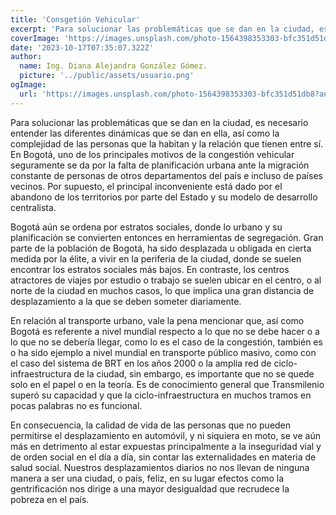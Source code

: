 ```yaml
---
title: 'Consgetión Vehicular'
excerpt: 'Para solucionar las problemáticas que se dan en la ciudad, es necesario entender las diferentes dinámicas que se dan en ella, así como la complejidad de las personas que la habitan y la relación que tienen entre sí. En Bogotá, uno de los principales motivos de la congestión...'
coverImage: 'https://images.unsplash.com/photo-1564398353303-bfc351d51db8?auto=format&fit=crop&q=80&ixlib=rb-4.0.3&ixid=M3wxMjA3fDB8MHxwaG90by1wYWdlfHx8fGVufDB8fHx8fA%3D%3D&w=1812'
date: '2023-10-17T07:35:07.322Z'
author:
  name: Ing. Diana Alejandra González Gómez.
  picture: '../public/assets/usuario.png'
ogImage:
  url: 'https://images.unsplash.com/photo-1564398353303-bfc351d51db8?auto=format&fit=crop&q=80&ixlib=rb-4.0.3&ixid=M3wxMjA3fDB8MHxwaG90by1wYWdlfHx8fGVufDB8fHx8fA%3D%3D&w=1812'
---
```


Para solucionar las problemáticas que se dan en la ciudad, es necesario entender las diferentes dinámicas que se dan en ella, así como la complejidad de las personas que la habitan y la relación que tienen entre sí. En Bogotá, uno de los principales motivos de la congestión vehicular seguramente se da por la falta de planificación urbana ante la migración constante de personas de otros departamentos del país e incluso de países vecinos. Por supuesto, el principal inconveniente está dado por el abandono de los territorios por parte del Estado y su modelo de desarrollo centralista. 

Bogotá aún se ordena por estratos sociales, donde lo urbano y su planificación se convierten entonces en herramientas de segregación. Gran parte de la población de Bogotá, ha sido desplazada u obligada en cierta medida por la élite, a vivir en la periferia de la ciudad, donde se suelen encontrar los estratos sociales más bajos. En contraste, los centros atractores de viajes por estudio o trabajo se suelen ubicar en el centro, o al norte de la ciudad en muchos casos, lo que implica una gran distancia de desplazamiento a la que se deben someter diariamente.

En relación al transporte urbano, vale la pena mencionar que, así como Bogotá es referente a nivel mundial respecto a lo que no se debe hacer o a lo que no se debería llegar, como lo es el caso de la congestión, también es o ha sido ejemplo a nivel mundial en transporte público masivo, como con el caso del sistema de BRT en los años 2000 o la amplia red de ciclo-infraestructura de la ciudad, sin embargo, es importante que no se quede solo en el papel o en la teoría. Es de conocimiento general que Transmilenio superó su capacidad y que la ciclo-infraestructura en muchos tramos en pocas palabras no es funcional. 

En consecuencia, la calidad de vida de las personas que no pueden permitirse el desplazamiento en automóvil, y ni siquiera en moto, se ve aún más en detrimento al estar expuestas principalmente a la inseguridad vial y de orden social en el día a día, sin contar las externalidades en materia de salud social. Nuestros desplazamientos diarios no nos llevan de ninguna manera a ser una ciudad, o país, feliz, en su lugar efectos como la gentrificación nos dirige a una mayor desigualdad que recrudece la pobreza en el país.


